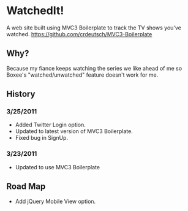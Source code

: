 # WatchedIt! #

A web site built using MVC3 Boilerplate to track the TV shows you've watched.
https://github.com/crdeutsch/MVC3-Boilerplate

## Why? ##

Because my fiance keeps watching the series we like ahead of me so Boxee's "watched/unwatched" feature doesn't work for me.

## History ##

### 3/25/2011 ###

* Added Twitter Login option.
* Updated to latest version of MVC3 Boilerplate.
* Fixed bug in SignUp.

### 3/23/2011 ###

* Updated to use MVC3 Boilerplate

## Road Map ##

* Add jQuery Mobile View option.
